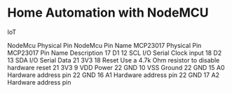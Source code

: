 # Home Automation with NodeMCU
IoT

NodeMcu Physical Pin	NodeMcu Pin Name	MCP23017 Physical Pin	MCP23017 Pin Name	Description
17	D1	12	SCL	I/O Serial Clock input
18	D2	13	SDA	I/O Serial Data
21	3V3	18	Reset	Use a 4.7k Ohm resistor to disable hardware reset
21	3V3	9	VDD	Power
22	GND	10	VSS	Ground
22	GND	15	A0	Hardware address pin
22	GND	16	A1	Hardware address pin
22	GND	17	A2	Hardware address pin
